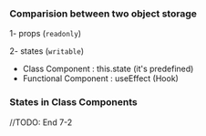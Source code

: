 ### Comparision between two object storage

1- props (`readonly`)

2- states (`writable`)

- Class Component : this.state (it's predefined)
- Functional Component : useEffect (Hook)


### States in **Class Components**
 //TODO: End 7-2